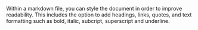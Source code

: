 Within a markdown file, you can style the document in order to improve readability. This includes the option to add headings, links, quotes, and text formatting such as bold, italic, subcript, superscript and underline.
